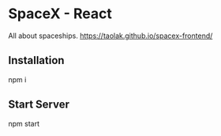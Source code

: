 # SpaceX - React

All about spaceships.
https://taolak.github.io/spacex-frontend/

## Installation

npm i

## Start Server

npm start
